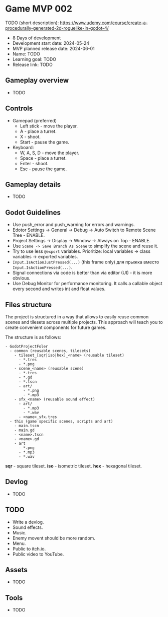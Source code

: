 # Game MVP 002

TODO (short description): https://www.udemy.com/course/create-a-procedurally-generated-2d-roguelike-in-godot-4/

- 8 Days of development
- Development start date: 2024-05-24
- MVP planned release date: 2024-06-01
- Name: TODO
- Learning goal: TODO
- Release link: TODO

## Gameplay overview

- TODO

## Controls

- Gamepad (preferred)
  - Left stick - move the player.
  - A - place a turret.
  - X - shoot.
  - Start - pause the game.
- Keyboard:
  - W, A, S, D - move the player.
  - Space - place a turret.
  - Enter - shoot.
  - Esc - pause the game.

## Gameplay details

- TODO

## Godot Guidelines

- Use push_error and push_warning for errors and warnings.
- Edotor Settings -> General -> Debug -> Auto Switch to Remote Scene Tree - ENABLE.
- Project Settings -> Display -> Window -> Always on Top - ENABLE.
- Use `Scene -> Save Branch As Scene` to simplify the scene and reuse it.
- Try to use less `@export` variables. Prioritize: local variables -> class variables -> exported variables.
- `Input.IsActionJustPressed(...)` (this frame only) для прыжка вместо `Input.IsActionPressed(...)`.
- Signal connections via code is better than via editor (UI) - it is more obvious.
- Use Debug Monitor for performance monitoring. It calls a callable object every second and writes int and float values.

## Files structure

The project is structured in a way that allows to easily reuse common scenes and tilesets across multiple projects. This approach will teach you to create convenient components for future games.

The structure is as follows:

```
- GodotProjectFoler
  - common (reusable scenes, tilesets)
	- tileset_[sqr|iso|hex]_<name> (reusable tileset)
	  - *.tres
	  - *.png
	- scene_<name> (reusable scene)
	  - *.tres
	  - *.gd
	  - *.tscn
	  - art/
		- *.png
		- *.mp3
	- sfx_<name> (reusable sound effect)
	  - art/
		- *.mp3
		- *.wav
	  - <name>_sfx.tres
  - this (game specific scenes, scripts and art)
	- main.tscn
	- main.gd
	- <name>.tscn
	- <name>.gd
	- art
	  - *.png
	  - *.mp3
	  - *.wav
```

**sqr** - square tileset.
**iso** - isometric tileset.
**hex** - hexagonal tileset.

## Devlog

- TODO

## TODO

- Write a devlog.
- Sound effects.
- Music.
- Enemy movent should be more random.
- Menu.
- Public to itch.io.
- Public video to YouTube.

## Assets

- TODO

## Tools

- TODO
